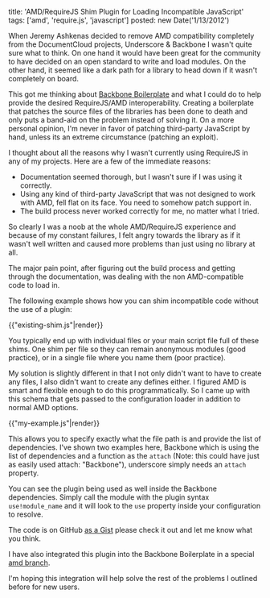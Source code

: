 title: 'AMD/RequireJS Shim Plugin for Loading Incompatible JavaScript'
tags: ['amd', 'require.js', 'javascript']
posted: new Date('1/13/2012')

When Jeremy Ashkenas decided to remove AMD compatibility completely from the
DocumentCloud projects, Underscore & Backbone I wasn't quite sure what to
think.  On one hand it would have been great for the community to have
decided on an open standard to write and load modules.  On the other hand, it
seemed like a dark path for a library to head down if it wasn't completely
on board.

This got me thinking about
[Backbone Boilerplate](http://github.com/tbranyen/backbone-boilerplate) and
what I could do to help provide the desired RequireJS/AMD interoperability.
Creating a boilerplate that patches the source files of the libraries has been
done to death and only puts a band-aid on the problem instead of solving it.
On a more personal opinion, I'm never in favor of patching third-party
JavaScript by hand, unless its an extreme circumstance (patching an exploit).

I thought about all the reasons why I wasn't currently using RequireJS
in any of my projects.  Here are a few of the immediate reasons:

* Documentation seemed thorough, but I wasn't sure if I was using it correctly.
* Using any kind of third-party JavaScript that was not designed to work with
AMD, fell flat on its face.  You need to somehow patch support in.
* The build process never worked correctly for me, no matter what I tried.

So clearly I was a noob at the whole AMD/RequireJS experience and because of
my constant failures, I felt angry towards the library as if it wasn't well 
written and caused more problems than just using no library at all.

The major pain point, after figuring out the build process and getting through
the documentation, was dealing with the non AMD-compatible code to load in.

The following example shows how you can shim incompatible code without the
use of a plugin:

{{"existing-shim.js"|render}}

You typically end up with individual files or your main script file full of
these shims.  One shim per file so they can remain anonymous modules (good
practice), or in a single file where you name them (poor practice).

My solution is slightly different in that I not only didn't want to have to
create any files, I also didn't want to create any defines either.  I figured
AMD is smart and flexible enough to do this programmatically.  So I came up with
this schema that gets passed to the configuration loader in addition to normal
AMD options.

{{"my-example.js"|render}}

This allows you to specify exactly what the file path is and provide the
list of dependencies.  I've shown two examples here, Backbone which is
using the list of dependencies and a function as the `attach` (Note: this could
have just as easily used attach: "Backbone"), underscore simply needs an
`attach` property.

You can see the plugin being used as well inside the Backbone dependencies.
Simply call the module with the plugin syntax `use!module_name` and it will
look to the `use` property inside your configuration to resolve.

The code is on GitHub [as a Gist](https://gist.github.com/1604128) please
check it out and let me know what you think.

I have also integrated this plugin into the Backbone Boilerplate in a special
[amd branch](https://github.com/tbranyen/backbone-boilerplate/tree/amd).

I'm hoping this integration will help solve the rest of the problems I outlined
before for new users.
